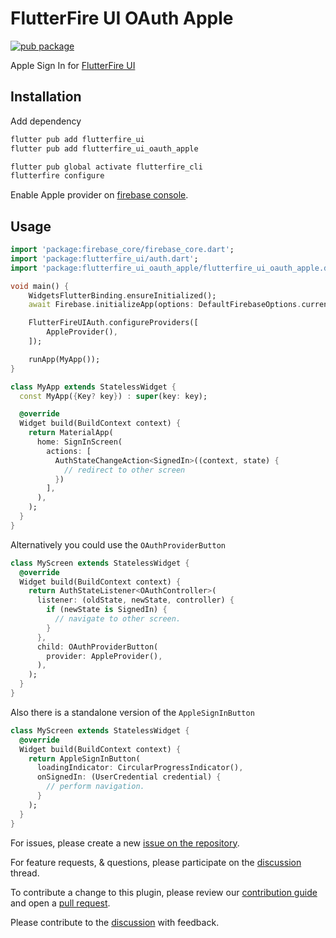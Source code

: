 # FlutterFire UI OAuth Apple

[![pub package](https://img.shields.io/pub/v/flutterfire_ui_oauth_apple.svg)](https://pub.dev/packages/flutterfire_ui_oauth_apple)

Apple Sign In for [FlutterFire UI](https://pub.dev/packages/flutterfire_ui)

## Installation

Add dependency

```sh
flutter pub add flutterfire_ui
flutter pub add flutterfire_ui_oauth_apple

flutter pub global activate flutterfire_cli
flutterfire configure
```

Enable Apple provider on [firebase console](https://console.firebase.google.com/).

## Usage

```dart
import 'package:firebase_core/firebase_core.dart';
import 'package:flutterfire_ui/auth.dart';
import 'package:flutterfire_ui_oauth_apple/flutterfire_ui_oauth_apple.dart';

void main() {
    WidgetsFlutterBinding.ensureInitialized();
    await Firebase.initializeApp(options: DefaultFirebaseOptions.currentPlatform);

    FlutterFireUIAuth.configureProviders([
        AppleProvider(),
    ]);

    runApp(MyApp());
}

class MyApp extends StatelessWidget {
  const MyApp({Key? key}) : super(key: key);

  @override
  Widget build(BuildContext context) {
    return MaterialApp(
      home: SignInScreen(
        actions: [
          AuthStateChangeAction<SignedIn>((context, state) {
            // redirect to other screen
          })
        ],
      ),
    );
  }
}
```

Alternatively you could use the `OAuthProviderButton`

```dart
class MyScreen extends StatelessWidget {
  @override
  Widget build(BuildContext context) {
    return AuthStateListener<OAuthController>(
      listener: (oldState, newState, controller) {
        if (newState is SignedIn) {
          // navigate to other screen.
        }
      },
      child: OAuthProviderButton(
        provider: AppleProvider(),
      ),
    );
  }
}
```

Also there is a standalone version of the `AppleSignInButton`

```dart
class MyScreen extends StatelessWidget {
  @override
  Widget build(BuildContext context) {
    return AppleSignInButton(
      loadingIndicator: CircularProgressIndicator(),
      onSignedIn: (UserCredential credential) {
        // perform navigation.
      }
    );
  }
}
```

For issues, please create a new [issue on the repository](https://github.com/FirebaseExtended/flutterfire/issues).

For feature requests, & questions, please participate on the [discussion](https://github.com/FirebaseExtended/flutterfire/discussions/6978) thread.

To contribute a change to this plugin, please review our [contribution guide](https://github.com/FirebaseExtended/flutterfire/blob/master/CONTRIBUTING.md) and open a [pull request](https://github.com/FirebaseExtended/flutterfire/pulls).

Please contribute to the [discussion](https://github.com/FirebaseExtended/flutterfire/discussions/6978) with feedback.
